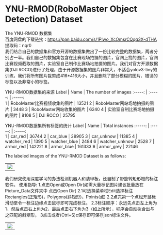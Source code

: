 # YNU-RMOD(RoboMaster Object Detection) Dataset
The YNU-RMOD 数据集    
百度网盘的下载链接：https://pan.baidu.com/s/1PIwo_XcOmsrCQqq3X-dTHA   
提取码：nqr0  
我们结合自己的数据集和官方开源的数据集做出了一份比较完整的数据集，两者分别占一半。我们自己的数据集包含在比赛现场拍摄的图片，官网上找的图片，官网比赛视频截取的图片，实验室自己制作比赛场地拍摄的图片。我们对官方开源数据集(DJI ROCO)进行了处理，由于开源数据集的图片非常大，不适合yolov3-tiny的训练，我们将所有图片裁剪成416*416大小，并且删除了部分模糊的图片，错误的标签以及非常小的标签。

YNU-RMOD数据集的来源
Label	   |  Name	  |  The number of images
 :-----:  | :-----:  |  :-----:   
1 	  |  	 RoboMaster比赛视频收集的图片   |   13521
2	   |    RoboMaster网站场地拍摄的图片   |     3448
3	   |   	RoboMaster网站收集的图片            |     6240
4	   |   实验室自制比赛场地拍摄的图片	      |     8108
5	   |   DJI ROCO	           |     25795

YNU-RMOD数据集所有标签的统计
Label	   |  Name	  |  Total instances
 :-----:  | :-----:  |  :-----:   
1 	 |   car_red	                        |     36744
2	   |   car_blue	                     |     38905
3	   |   car_unknow	             |     11385
4	   |   watcher_red	             |     1390
5	   |   watcher_blue	           |     2484
6	   |   watcher_unknow	   |     2528
7	   |   armor_red	                 |     142221
8	   |   armor_blue	               |     161333
9	   |   armor_grey	               |     22146  

The labeled images of the YNU-RMOD Dataset is as follows:  
</table>
<table>
    <tr>
        <td ><center><img src="https://www.github.com/Damon2019/RM-DATASET/raw/master/images/34.png"></center></td>
    </tr>
</table>  
我们研究使用深度学习的办法检测机器人和装甲板，还自制了带旋转矩形框的标注软件。
使用指导:  
1.点击Open或Open Dir(如需大量标记图片建议批量放在Picture_Data文件夹中 点击Open Dir)  
2.1可选择菜单栏Edit选择标注Rectangles(正矩形)，Polygons(斜矩形)，Points(点)  
2.2点完第一个点松开鼠标滑动至令一标注边缘点击鼠标即可完成标注。  
2.3标注顺序：永远先点击左上角为1，然后点击右上角为2，最后点击右下角为3（如上所示），程序会自动拟合出与之匹配的斜矩形。  
3点击或者(Ctrl+S)c保存即可保存json标注文件。  
<table>
    <tr>
        <td ><center><img src="https://www.github.com/Damon2019/RM-DATASET/raw/master/images/29.png"></center></td>
    </tr>
 </able>


